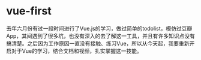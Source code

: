 # vue-first
去年六月份有过一段时间进行了Vue.js的学习，做过简单的todolist，模仿过豆瓣App，其间遇到了很多坑，也没有深入的去了解这一工具，并且有许多知识点没有搞清楚。之后因为工作原因一直没有接触、练习Vue，所以从今天起，我要重新开启对于Vue的学习，结合文档和视频，扎实掌握这一技能。
